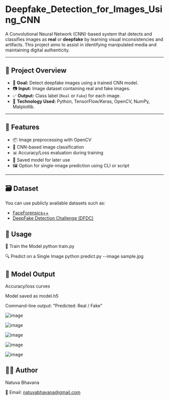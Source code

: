 # Deepfake_Detection_for_Images_Using_CNN


A Convolutional Neural Network (CNN)-based system that detects and classifies images as **real** or **deepfake** by learning visual inconsistencies and artifacts. This project aims to assist in identifying manipulated media and maintaining digital authenticity.

---

## 📌 Project Overview

- 🧠 **Goal:** Detect deepfake images using a trained CNN model.
- 📷 **Input:** Image dataset containing real and fake images.
- ✅ **Output:** Class label (`Real` or `Fake`) for each image.
- 🧪 **Technology Used:** Python, TensorFlow/Keras, OpenCV, NumPy, Matplotlib.

---

## 🧰 Features

- 📦 Image preprocessing with OpenCV
- 🧠 CNN-based image classification
- 📊 Accuracy/Loss evaluation during training
- 📁 Saved model for later use
- 🖼️ Option for single-image prediction using CLI or script

---

## 🗃️ Dataset

You can use publicly available datasets such as:

- [FaceForensics++](https://github.com/ondyari/FaceForensics)
- [DeepFake Detection Challenge (DFDC)](https://www.kaggle.com/c/deepfake-detection-challenge/data)


## 🚀 Usage
🔧 Train the Model 
python train.py

🔍 Predict on a Single Image
python predict.py --image sample.jpg

## 🧠 Model Output
Accuracy/loss curves

Model saved as model.h5

Command-line output: "Predicted: Real / Fake"

![image](https://github.com/GudepuRakshitha/Deepfake-Detection-using-CNN/blob/39dc0abeafab1c5c8a116e7aab4c4005449a24a5/cnn1.png)

![image](https://github.com/GudepuRakshitha/Deepfake-Detection-using-CNN/blob/39dc0abeafab1c5c8a116e7aab4c4005449a24a5/cnn2.png)

![image](https://github.com/GudepuRakshitha/Deepfake-Detection-using-CNN/blob/39dc0abeafab1c5c8a116e7aab4c4005449a24a5/cnn3.png)

![image](https://github.com/GudepuRakshitha/Deepfake-Detection-using-CNN/blob/39dc0abeafab1c5c8a116e7aab4c4005449a24a5/cnn4.png)

![image](https://github.com/GudepuRakshitha/Deepfake-Detection-using-CNN/blob/39dc0abeafab1c5c8a116e7aab4c4005449a24a5/cnn5.png)


## 🙋‍♀️ Author
Natuva Bhavana

📧 Email: natuvabhavana@gmail.com
